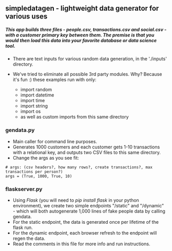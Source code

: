 ## simpledatagen - lightweight data generator for various uses

##### This app builds three files - people.csv, transactions.csv and social.csv - with a customer primary key between them. The premise is that you would then load this data into your favorite database or data science tool.

- There are text inputs for various random data generation, in the './inputs' directory.

- We've tried to eliminate all possible 3rd party modules. Why? Because it's fun :) these examples run with only:
	- import random
	- import datetime
	- import time
	- import string
	- import os
	- as well as custom imports from this same directory

### gendata.py

- Main caller for command line purposes. 
- Generates 1000 customers and each customer gets 1-10 transactions with a relational key, and outputs two CSV files to this same directory. 
- Change the args as you see fit:
```
# args: (csv headers?, how many rows?, create transactions?, max transactions per person?)
args = (True, 1000, True, 10)
```

### flaskserver.py

- Using *Flask* (you will need to _pip install flask_ in your python environment), we create two simple endpoints "/static" and "/dynamic" - which will both autogenerate 1,000 lines of fake people data by calling gendata. 
- For the static endpoint, the data is generated once per lifetime of the flask run. 
- For the dynamic endpoint, each browser refresh to the endpoint will regen the data.
- Read the comments in this file for more info and run instructions.